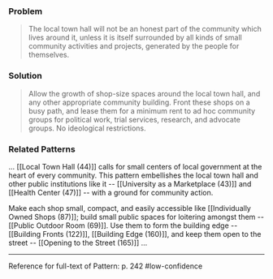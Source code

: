 ### Problem
>The local town hall will not be an honest part of the community which lives around it, unless it is itself surrounded by all kinds of small community activities and projects, generated by the people for themselves.

### Solution
>Allow the growth of shop-size spaces around the local town hall, and any other appropriate community building. Front these shops on a busy path, and lease them for a minimum rent to ad hoc community groups for political work, trial services, research, and advocate groups. No ideological restrictions.

### Related Patterns
... [[Local Town Hall (44)]] calls for small centers of local government at the heart of every community. This pattern embellishes the local town hall and other public institutions like it -- [[University as a Marketplace (43)]] and [[Health Center (47)]] -- with a ground for community action.

Make each shop small, compact, and easily accessible like [[Individually Owned Shops (87)]]; build small public spaces for loitering amongst them -- [[Public Outdoor Room (69)]]. Use them to form the building edge -- [[Building Fronts (122)]], [[Building Edge (160)]], and keep them open to the street -- [[Opening to the Street (165)]] ...

---
Reference for full-text of Pattern: p. 242 #low-confidence 
